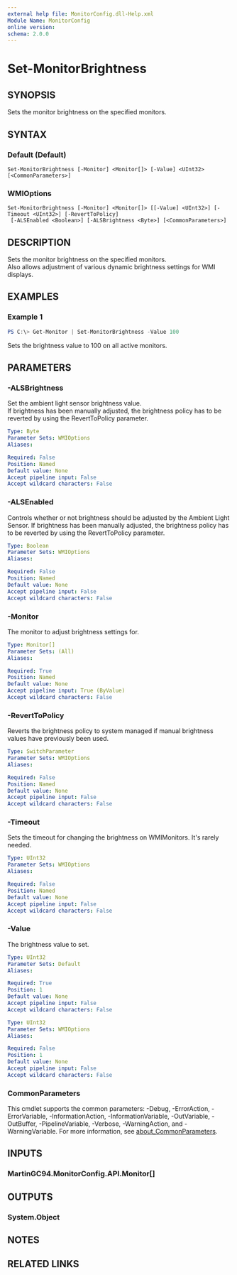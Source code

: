 ```yaml
---
external help file: MonitorConfig.dll-Help.xml
Module Name: MonitorConfig
online version:
schema: 2.0.0
---
```


# Set-MonitorBrightness

## SYNOPSIS
Sets the monitor brightness on the specified monitors.

## SYNTAX

### Default (Default)
```
Set-MonitorBrightness [-Monitor] <Monitor[]> [-Value] <UInt32> [<CommonParameters>]
```

### WMIOptions
```
Set-MonitorBrightness [-Monitor] <Monitor[]> [[-Value] <UInt32>] [-Timeout <UInt32>] [-RevertToPolicy]
 [-ALSEnabled <Boolean>] [-ALSBrightness <Byte>] [<CommonParameters>]
```

## DESCRIPTION
Sets the monitor brightness on the specified monitors.  
Also allows adjustment of various dynamic brightness settings for WMI displays.

## EXAMPLES

### Example 1
```powershell
PS C:\> Get-Monitor | Set-MonitorBrightness -Value 100
```

Sets the brightness value to 100 on all active monitors.

## PARAMETERS

### -ALSBrightness
Set the ambient light sensor brightness value.  
If brightness has been manually adjusted, the brightness policy has to be reverted by using the RevertToPolicy parameter.

```yaml
Type: Byte
Parameter Sets: WMIOptions
Aliases:

Required: False
Position: Named
Default value: None
Accept pipeline input: False
Accept wildcard characters: False
```

### -ALSEnabled
Controls whether or not brightness should be adjusted by the Ambient Light Sensor.
If brightness has been manually adjusted, the brightness policy has to be reverted by using the RevertToPolicy parameter.

```yaml
Type: Boolean
Parameter Sets: WMIOptions
Aliases:

Required: False
Position: Named
Default value: None
Accept pipeline input: False
Accept wildcard characters: False
```

### -Monitor
The monitor to adjust brightness settings for.

```yaml
Type: Monitor[]
Parameter Sets: (All)
Aliases:

Required: True
Position: Named
Default value: None
Accept pipeline input: True (ByValue)
Accept wildcard characters: False
```

### -RevertToPolicy
Reverts the brightness policy to system managed if manual brightness values have previously been used.

```yaml
Type: SwitchParameter
Parameter Sets: WMIOptions
Aliases:

Required: False
Position: Named
Default value: None
Accept pipeline input: False
Accept wildcard characters: False
```

### -Timeout
Sets the timeout for changing the brightness on WMIMonitors. It's rarely needed.

```yaml
Type: UInt32
Parameter Sets: WMIOptions
Aliases:

Required: False
Position: Named
Default value: None
Accept pipeline input: False
Accept wildcard characters: False
```

### -Value
The brightness value to set.

```yaml
Type: UInt32
Parameter Sets: Default
Aliases:

Required: True
Position: 1
Default value: None
Accept pipeline input: False
Accept wildcard characters: False
```

```yaml
Type: UInt32
Parameter Sets: WMIOptions
Aliases:

Required: False
Position: 1
Default value: None
Accept pipeline input: False
Accept wildcard characters: False
```

### CommonParameters
This cmdlet supports the common parameters: -Debug, -ErrorAction, -ErrorVariable, -InformationAction, -InformationVariable, -OutVariable, -OutBuffer, -PipelineVariable, -Verbose, -WarningAction, and -WarningVariable. For more information, see [about_CommonParameters](http://go.microsoft.com/fwlink/?LinkID=113216).

## INPUTS

### MartinGC94.MonitorConfig.API.Monitor[]

## OUTPUTS

### System.Object
## NOTES

## RELATED LINKS
